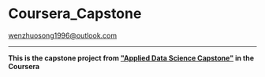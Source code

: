 # Coursera_Capstone  
wenzhuosong1996@outlook.com  
- - -
**This is the capstone project from ["Applied Data Science Capstone"](https://www.coursera.org/learn/applied-data-science-capstone/home/welcome) in the Coursera**
